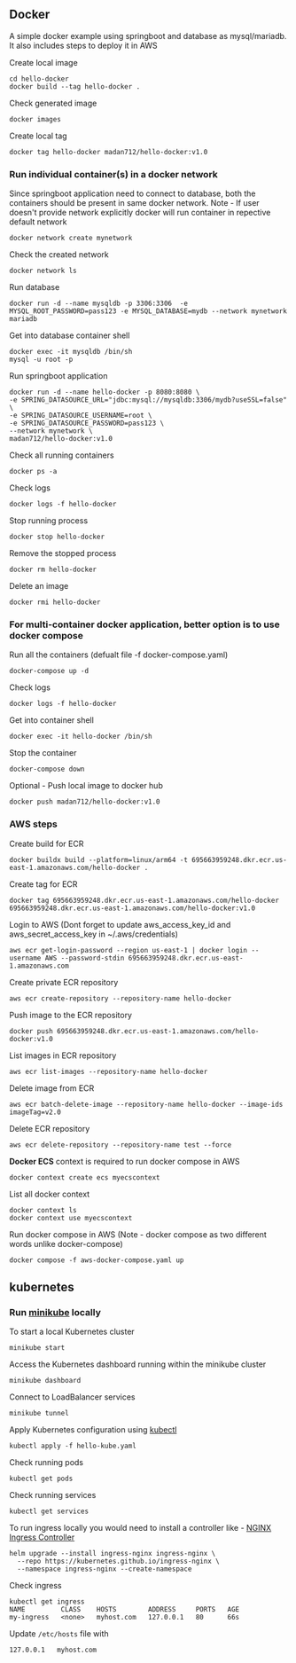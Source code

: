 ## Docker
A simple docker example using springboot and database as mysql/mariadb. It also includes steps to deploy it in AWS


Create local image
```
cd hello-docker
docker build --tag hello-docker .
```

Check generated image
```
docker images
```

Create local tag
```
docker tag hello-docker madan712/hello-docker:v1.0  
```

### Run individual container(s) in a docker network
Since springboot application need to connect to database, both the containers should be present in same docker network. Note - If user doesn't provide network explicitly docker will run container in repective default network
```
docker network create mynetwork
```

Check the created network
```
docker network ls
```

Run database
```
docker run -d --name mysqldb -p 3306:3306  -e MYSQL_ROOT_PASSWORD=pass123 -e MYSQL_DATABASE=mydb --network mynetwork mariadb
```

Get into database container shell
```
docker exec -it mysqldb /bin/sh
mysql -u root -p
```

Run springboot application
```
docker run -d --name hello-docker -p 8080:8080 \
-e SPRING_DATASOURCE_URL="jdbc:mysql://mysqldb:3306/mydb?useSSL=false" \
-e SPRING_DATASOURCE_USERNAME=root \
-e SPRING_DATASOURCE_PASSWORD=pass123 \
--network mynetwork \
madan712/hello-docker:v1.0
```

Check all running containers
```
docker ps -a
```

Check logs
```
docker logs -f hello-docker
```

Stop running process
```
docker stop hello-docker
```

Remove the stopped process
```
docker rm hello-docker
```

Delete an image
```
docker rmi hello-docker
```

### For multi-container docker application, better option is to use docker compose
Run all the containers (defualt file  -f docker-compose.yaml)
```
docker-compose up -d
```

Check logs
```
docker logs -f hello-docker
```

Get into container shell
```
docker exec -it hello-docker /bin/sh
```

Stop the container
```
docker-compose down
```

Optional - Push local image to docker hub
```
docker push madan712/hello-docker:v1.0 
```

### AWS steps

Create build for ECR
```
docker buildx build --platform=linux/arm64 -t 695663959248.dkr.ecr.us-east-1.amazonaws.com/hello-docker .
```

Create tag for ECR
```
docker tag 695663959248.dkr.ecr.us-east-1.amazonaws.com/hello-docker 695663959248.dkr.ecr.us-east-1.amazonaws.com/hello-docker:v1.0
```

Login to AWS (Dont forget to update aws_access_key_id and aws_secret_access_key in ~/.aws/credentials)
```
aws ecr get-login-password --region us-east-1 | docker login --username AWS --password-stdin 695663959248.dkr.ecr.us-east-1.amazonaws.com
```

Create private ECR repository
```
aws ecr create-repository --repository-name hello-docker
```

Push image to the ECR repository
```
docker push 695663959248.dkr.ecr.us-east-1.amazonaws.com/hello-docker:v1.0
```

List images in ECR repository
```
aws ecr list-images --repository-name hello-docker
```

Delete image from ECR
```
aws ecr batch-delete-image --repository-name hello-docker --image-ids imageTag=v2.0
```

Delete ECR repository
```
aws ecr delete-repository --repository-name test --force
```

**Docker ECS** context is required to run docker compose in AWS
```
docker context create ecs myecscontext
```

List all docker context
```
docker context ls
docker context use myecscontext
```

Run docker compose in AWS (Note - docker compose as two different words unlike docker-compose)
```
docker compose -f aws-docker-compose.yaml up
```

## kubernetes

### Run [minikube](https://minikube.sigs.k8s.io/docs/start/) locally

To start a local Kubernetes cluster
```
minikube start
```

Access the Kubernetes dashboard running within the minikube cluster
```
minikube dashboard
```

Connect to LoadBalancer services
```
minikube tunnel
```

Apply Kubernetes configuration using [kubectl](https://kubernetes.io/docs/tasks/tools/)
```
kubectl apply -f hello-kube.yaml 
```

Check running pods
```
kubectl get pods
```

Check running services
```
kubectl get services
```

To run ingress locally you would need to install a controller like - [NGINX Ingress Controller](https://kubernetes.github.io/ingress-nginx/deploy/)
```
helm upgrade --install ingress-nginx ingress-nginx \
  --repo https://kubernetes.github.io/ingress-nginx \
  --namespace ingress-nginx --create-namespace
```

Check ingress
```
kubectl get ingress
NAME         CLASS    HOSTS        ADDRESS     PORTS   AGE
my-ingress   <none>   myhost.com   127.0.0.1   80      66s
```

Update `/etc/hosts` file with
```
127.0.0.1   myhost.com
```


